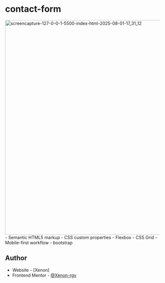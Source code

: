 # contact-form
<img width="1366" height="698" alt="screencapture-127-0-0-1-5500-index-html-2025-08-01-17_31_12" src="https://github.com/user-attachments/assets/c3c38244-c8a0-4a8a-810c-1f53f3cb44a9" />
- Semantic HTML5 markup
- CSS custom properties
- Flexbox
- CSS Grid
- Mobile-first workflow
- bootstrap
  
  ## Author
- Website - [Xenon]
- Frontend Mentor - [@Xenon-rgv](https://www.frontendmentor.io/profile/Xenon-rgv)
  


